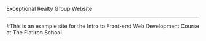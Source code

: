 Exceptional Realty Group Website

_____

#This is an example site for the Intro to Front-end Web Development Course at The Flatiron School.